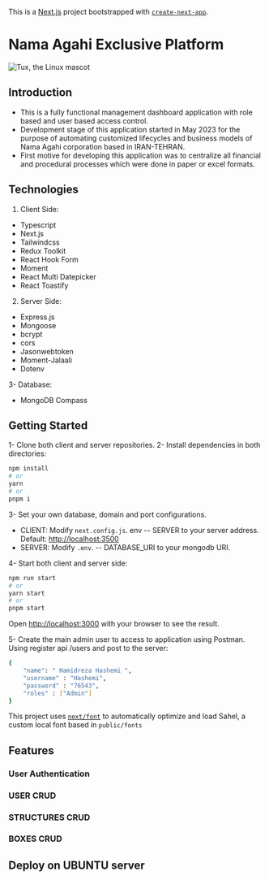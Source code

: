 This is a [Next.js](https://nextjs.org/) project bootstrapped with [`create-next-app`](https://github.com/vercel/next.js/tree/canary/packages/create-next-app).

# Nama Agahi Exclusive Platform
![Tux, the Linux mascot](/images/Logo.webp)

## Introduction

- This is a fully functional management dashboard application with role based and user based access control. 
- Development stage of this application started in May 2023 for the purpose of automating customized lifecycles and business models of Nama Agahi corporation based in IRAN-TEHRAN.
- First motive for developing this application was to centralize all financial and procedural processes which were done in paper or excel formats.

## Technologies

1. Client Side:
- Typescript 
- Next.js
- Tailwindcss
- Redux Toolkit
- React Hook Form
- Moment
- React Multi Datepicker
- React Toastify

2. Server Side:
- Express.js
- Mongoose
- bcrypt
- cors
- Jasonwebtoken
- Moment-Jalaali
- Dotenv

3- Database:
- MongoDB Compass

## Getting Started

1- Clone both client and server repositories.
2- Install dependencies in both directories:

```bash
npm install
# or
yarn 
# or
pnpm i
```
3- Set your own database, domain and port configurations.
- CLIENT: Modify `next.config.js`. env -- SERVER to your server address. Default: [http://localhost:3500](http://localhost:3500) 
- SERVER: Modify `.env`. -- DATABASE_URI to your mongodb URI.

4- Start both client and server side:

```bash
npm run start
# or
yarn start
# or
pnpm start
```
Open [http://localhost:3000](http://localhost:3000) with your browser to see the result.

5- Create the main admin user to access to application using Postman. Using register api /users and post to the server:

```bash
{
    "name": " Hamidreza Hashemi ",
    "username" : "Hashemi",
    "password" : "76543",
    "roles" : ["Admin"]
}
```

This project uses [`next/font`](https://nextjs.org/docs/basic-features/font-optimization) to automatically optimize and load Sahel, a custom local font based in `public/fonts`

## Features
### User Authentication
### USER CRUD
### STRUCTURES CRUD
### BOXES CRUD

## Deploy on UBUNTU server

